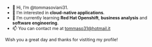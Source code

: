 - 👋 Hi, I’m @tommasoviani31.
- 👀 I’m interested in **cloud-native applications**.
- 🌱 I’m currently learning **Red Hat Openshift**, **business analysis** and **software engineering**.
- 📫 You can contact me at tommaso31@hotmail.it

Wish you a great day and thanks for vistiting my profile!

<!---
tommasoviani31/tommasoviani31 is a ✨ special ✨ repository because its `README.md` (this file) appears on your GitHub profile.
You can click the Preview link to take a look at your changes.
--->
